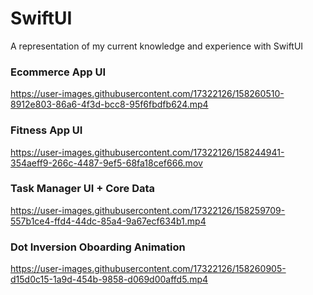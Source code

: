 # SwiftUI
A representation of my current knowledge and experience with SwiftUI

### Ecommerce App UI
https://user-images.githubusercontent.com/17322126/158260510-8912e803-86a6-4f3d-bcc8-95f6fbdfb624.mp4

### Fitness App UI
https://user-images.githubusercontent.com/17322126/158244941-354aeff9-266c-4487-9ef5-68fa18cef666.mov

### Task Manager UI + Core Data
https://user-images.githubusercontent.com/17322126/158259709-557b1ce4-ffd4-44dc-85a4-9a67ecf634b1.mp4


### Dot Inversion Oboarding Animation
https://user-images.githubusercontent.com/17322126/158260905-d15d0c15-1a9d-454b-9858-d069d00affd5.mp4


